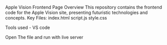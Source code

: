 Apple Vision Frontend Page
Overview
This repository contains the frontend code for the Apple Vision site, presenting futuristic technologies and concepts.
Key Files:
index.html
script.js
style.css

Tools used - VS code

Open The file and run with live server
